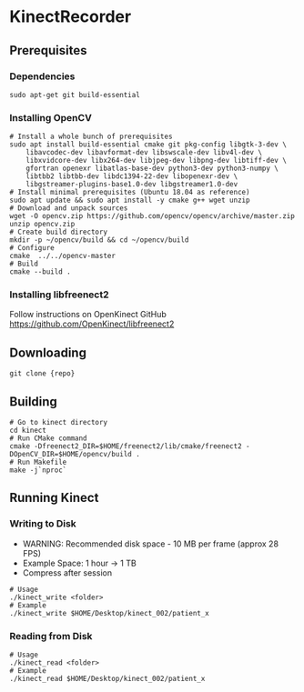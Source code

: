 # KinectRecorder
## Prerequisites
### Dependencies
```console
sudo apt-get git build-essential
```
### Installing OpenCV
```console
# Install a whole bunch of prerequisites
sudo apt install build-essential cmake git pkg-config libgtk-3-dev \
    libavcodec-dev libavformat-dev libswscale-dev libv4l-dev \
    libxvidcore-dev libx264-dev libjpeg-dev libpng-dev libtiff-dev \
    gfortran openexr libatlas-base-dev python3-dev python3-numpy \
    libtbb2 libtbb-dev libdc1394-22-dev libopenexr-dev \
    libgstreamer-plugins-base1.0-dev libgstreamer1.0-dev
# Install minimal prerequisites (Ubuntu 18.04 as reference)
sudo apt update && sudo apt install -y cmake g++ wget unzip
# Download and unpack sources
wget -O opencv.zip https://github.com/opencv/opencv/archive/master.zip
unzip opencv.zip
# Create build directory
mkdir -p ~/opencv/build && cd ~/opencv/build
# Configure
cmake  ../../opencv-master
# Build
cmake --build .
```
### Installing libfreenect2
Follow instructions on OpenKinect GitHub
https://github.com/OpenKinect/libfreenect2

## Downloading
```console
git clone {repo}
```
## Building
```console
# Go to kinect directory
cd kinect
# Run CMake command
cmake -Dfreenect2_DIR=$HOME/freenect2/lib/cmake/freenect2 -DOpenCV_DIR=$HOME/opencv/build .
# Run Makefile
make -j`nproc`
```
## Running Kinect
### Writing to Disk
- WARNING: Recommended disk space - 10 MB per frame (approx 28 FPS)
- Example Space: 1 hour -> 1 TB
- Compress after session
```console
# Usage
./kinect_write <folder>
# Example
./kinect_write $HOME/Desktop/kinect_002/patient_x
```
### Reading from Disk
```console
# Usage
./kinect_read <folder>
# Example
./kinect_read $HOME/Desktop/kinect_002/patient_x
```
